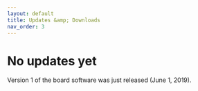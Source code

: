 ```yaml
---
layout: default
title: Updates &amp; Downloads
nav_order: 3
---
```

# No updates yet

Version 1 of the board software was just released (June 1, 2019).

